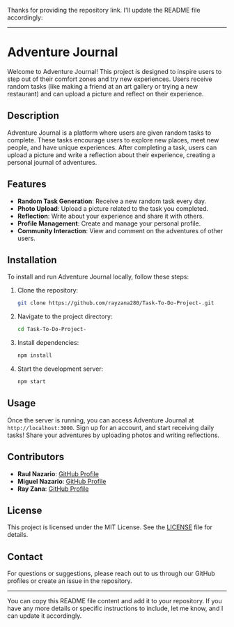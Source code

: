 Thanks for providing the repository link. I'll update the README file accordingly:

---

# Adventure Journal

Welcome to Adventure Journal! This project is designed to inspire users to step out of their comfort zones and try new experiences. Users receive random tasks (like making a friend at an art gallery or trying a new restaurant) and can upload a picture and reflect on their experience.

## Description

Adventure Journal is a platform where users are given random tasks to complete. These tasks encourage users to explore new places, meet new people, and have unique experiences. After completing a task, users can upload a picture and write a reflection about their experience, creating a personal journal of adventures.

## Features

- **Random Task Generation**: Receive a new random task every day.
- **Photo Upload**: Upload a picture related to the task you completed.
- **Reflection**: Write about your experience and share it with others.
- **Profile Management**: Create and manage your personal profile.
- **Community Interaction**: View and comment on the adventures of other users.

## Installation

To install and run Adventure Journal locally, follow these steps:

1. Clone the repository:
    ```sh
    git clone https://github.com/rayzana280/Task-To-Do-Project-.git
    ```
2. Navigate to the project directory:
    ```sh
    cd Task-To-Do-Project-
    ```
3. Install dependencies:
    ```sh
    npm install
    ```
4. Start the development server:
    ```sh
    npm start
    ```

## Usage

Once the server is running, you can access Adventure Journal at `http://localhost:3000`. Sign up for an account, and start receiving daily tasks! Share your adventures by uploading photos and writing reflections.

## Contributors

- **Raul Nazario**: [GitHub Profile](https://github.com/RaulNaza)
- **Miguel Nazario**: [GitHub Profile](https://github.com/gitMiguel27)
- **Ray Zana**: [GitHub Profile](https://github.com/rayzana280)

## License

This project is licensed under the MIT License. See the [LICENSE](LICENSE) file for details.

## Contact

For questions or suggestions, please reach out to us through our GitHub profiles or create an issue in the repository.

---

You can copy this README file content and add it to your repository. If you have any more details or specific instructions to include, let me know, and I can update it accordingly.